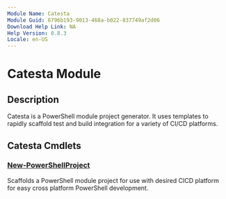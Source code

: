 ```yaml
---
Module Name: Catesta
Module Guid: 6796b193-9013-468a-b022-837749af2d06
Download Help Link: NA
Help Version: 0.8.3
Locale: en-US
---
```


# Catesta Module
## Description
Catesta is a PowerShell module project generator. It uses templates to rapidly scaffold test and build integration for a variety of CI/CD platforms.

## Catesta Cmdlets
### [New-PowerShellProject](New-PowerShellProject.md)
Scaffolds a PowerShell module project for use with desired CICD platform for easy cross platform PowerShell development.


